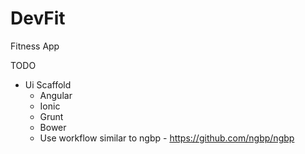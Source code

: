 # DevFit
Fitness App

TODO
* Ui Scaffold
  * Angular
  * Ionic
  * Grunt
  * Bower
  * Use workflow similar to ngbp - https://github.com/ngbp/ngbp
